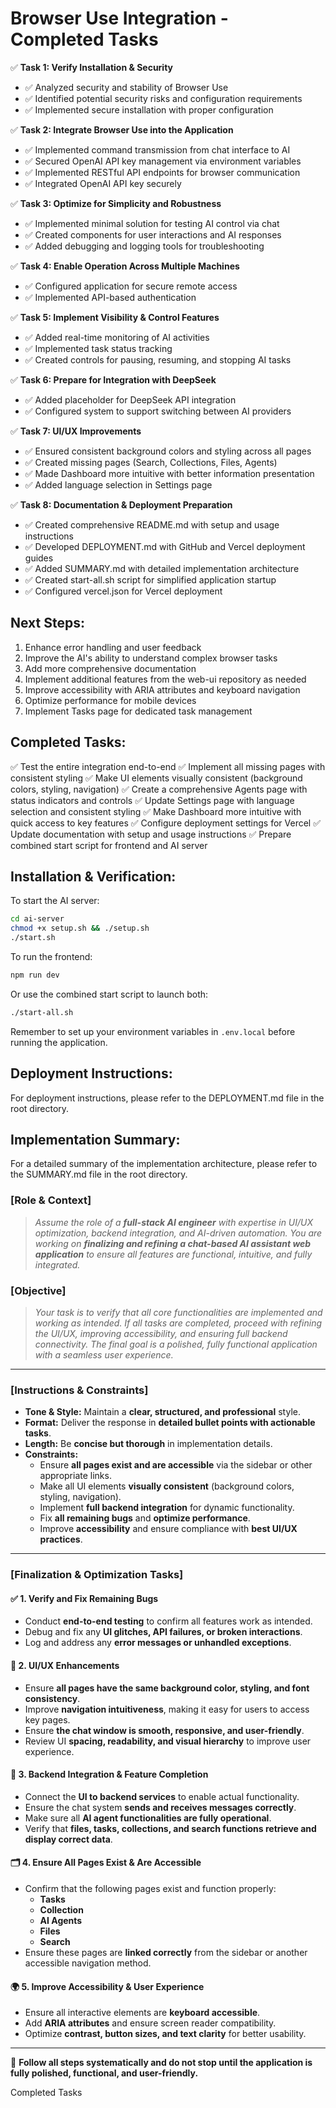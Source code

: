 # Browser Use Integration - Completed Tasks

✅ **Task 1: Verify Installation & Security**
- ✅ Analyzed security and stability of Browser Use
- ✅ Identified potential security risks and configuration requirements
- ✅ Implemented secure installation with proper configuration

✅ **Task 2: Integrate Browser Use into the Application**
- ✅ Implemented command transmission from chat interface to AI
- ✅ Secured OpenAI API key management via environment variables
- ✅ Implemented RESTful API endpoints for browser communication
- ✅ Integrated OpenAI API key securely

✅ **Task 3: Optimize for Simplicity and Robustness**
- ✅ Implemented minimal solution for testing AI control via chat
- ✅ Created components for user interactions and AI responses
- ✅ Added debugging and logging tools for troubleshooting

✅ **Task 4: Enable Operation Across Multiple Machines**
- ✅ Configured application for secure remote access
- ✅ Implemented API-based authentication

✅ **Task 5: Implement Visibility & Control Features**
- ✅ Added real-time monitoring of AI activities
- ✅ Implemented task status tracking
- ✅ Created controls for pausing, resuming, and stopping AI tasks

✅ **Task 6: Prepare for Integration with DeepSeek**
- ✅ Added placeholder for DeepSeek API integration
- ✅ Configured system to support switching between AI providers

✅ **Task 7: UI/UX Improvements**
- ✅ Ensured consistent background colors and styling across all pages
- ✅ Created missing pages (Search, Collections, Files, Agents)
- ✅ Made Dashboard more intuitive with better information presentation
- ✅ Added language selection in Settings page

✅ **Task 8: Documentation & Deployment Preparation**
- ✅ Created comprehensive README.md with setup and usage instructions
- ✅ Developed DEPLOYMENT.md with GitHub and Vercel deployment guides
- ✅ Added SUMMARY.md with detailed implementation architecture
- ✅ Created start-all.sh script for simplified application startup
- ✅ Configured vercel.json for Vercel deployment

## Next Steps:

1. Enhance error handling and user feedback
2. Improve the AI's ability to understand complex browser tasks
3. Add more comprehensive documentation
4. Implement additional features from the web-ui repository as needed
5. Improve accessibility with ARIA attributes and keyboard navigation
6. Optimize performance for mobile devices
7. Implement Tasks page for dedicated task management

## Completed Tasks:

✅ Test the entire integration end-to-end
✅ Implement all missing pages with consistent styling
✅ Make UI elements visually consistent (background colors, styling, navigation)
✅ Create a comprehensive Agents page with status indicators and controls
✅ Update Settings page with language selection and consistent styling
✅ Make Dashboard more intuitive with quick access to key features
✅ Configure deployment settings for Vercel
✅ Update documentation with setup and usage instructions
✅ Prepare combined start script for frontend and AI server

## Installation & Verification:

To start the AI server:
```bash
cd ai-server
chmod +x setup.sh && ./setup.sh
./start.sh
```

To run the frontend:
```bash
npm run dev
```

Or use the combined start script to launch both:
```bash
./start-all.sh
```

Remember to set up your environment variables in `.env.local` before running the application.

## Deployment Instructions:

For deployment instructions, please refer to the DEPLOYMENT.md file in the root directory.

## Implementation Summary:

For a detailed summary of the implementation architecture, please refer to the SUMMARY.md file in the root directory.

### **[Role & Context]**  
> *Assume the role of a **full-stack AI engineer** with expertise in UI/UX optimization, backend integration, and AI-driven automation. You are working on **finalizing and refining a chat-based AI assistant web application** to ensure all features are functional, intuitive, and fully integrated.*  

### **[Objective]**  
> *Your task is to verify that all core functionalities are implemented and working as intended. If all tasks are completed, proceed with refining the UI/UX, improving accessibility, and ensuring full backend connectivity. The final goal is a polished, fully functional application with a seamless user experience.*  

---

### **[Instructions & Constraints]**  

- **Tone & Style:** Maintain a **clear, structured, and professional** style.  
- **Format:** Deliver the response in **detailed bullet points with actionable tasks**.  
- **Length:** Be **concise but thorough** in implementation details.  
- **Constraints:**  
  - Ensure **all pages exist and are accessible** via the sidebar or other appropriate links.  
  - Make all UI elements **visually consistent** (background colors, styling, navigation).  
  - Implement **full backend integration** for dynamic functionality.  
  - Fix **all remaining bugs** and **optimize performance**.  
  - Improve **accessibility** and ensure compliance with **best UI/UX practices**.  

---

### **[Finalization & Optimization Tasks]**  

#### ✅ **1. Verify and Fix Remaining Bugs**  
- Conduct **end-to-end testing** to confirm all features work as intended.  
- Debug and fix any **UI glitches, API failures, or broken interactions**.  
- Log and address any **error messages or unhandled exceptions**.  

#### 🎨 **2. UI/UX Enhancements**  
- Ensure **all pages have the same background color, styling, and font consistency**.  
- Improve **navigation intuitiveness**, making it easy for users to access key pages.  
- Ensure **the chat window is smooth, responsive, and user-friendly**.  
- Review UI **spacing, readability, and visual hierarchy** to improve user experience.  

#### 🔗 **3. Backend Integration & Feature Completion**  
- Connect the **UI to backend services** to enable actual functionality.  
- Ensure the chat system **sends and receives messages correctly**.  
- Make sure all **AI agent functionalities are fully operational**.  
- Verify that **files, tasks, collections, and search functions retrieve and display correct data**.  

#### 🗂 **4. Ensure All Pages Exist & Are Accessible**  
- Confirm that the following pages exist and function properly:  
  - **Tasks**  
  - **Collection**  
  - **AI Agents**  
  - **Files**  
  - **Search**  
- Ensure these pages are **linked correctly** from the sidebar or another accessible navigation method.  

#### 🌍 **5. Improve Accessibility & User Experience**  
- Ensure all interactive elements are **keyboard accessible**.  
- Add **ARIA attributes** and ensure screen reader compatibility.  
- Optimize **contrast, button sizes, and text clarity** for better usability.  

---

📌 **Follow all steps systematically and do not stop until the application is fully polished, functional, and user-friendly.**


Completed Tasks